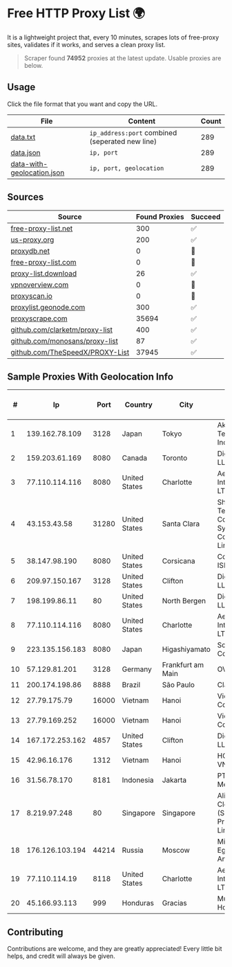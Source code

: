 
# Free HTTP Proxy List 🌍

It is a lightweight project that, every 10 minutes, scrapes lots of free-proxy sites, validates if it works, and serves a clean proxy list.


> Scraper found **74952** proxies at the latest update. Usable proxies are below.

## Usage

Click the file format that you want and copy the URL.


|File|Content|Count|
|----|-------|-----|
|[data.txt](https://raw.githubusercontent.com/themiralay/Proxy-List-World/master/data.txt)|`ip_address:port` combined (seperated new line)|289|
|[data.json](https://raw.githubusercontent.com/themiralay/Proxy-List-World/master/data.json)|`ip, port`|289|
|[data-with-geolocation.json](https://raw.githubusercontent.com/themiralay/Proxy-List-World/master/data-with-geolocation.json)|`ip, port, geolocation`|289|

## Sources

|Source|Found Proxies|Succeed|
|------|-------------|-------|
|[free-proxy-list.net](https://free-proxy-list.net)|300|✅|
|[us-proxy.org](https://www.us-proxy.org)|200|✅|
|[proxydb.net](http://proxydb.net)|0|🚫|
|[free-proxy-list.com](https://free-proxy-list.com/?page=&port=&type%5B%5D=http&type%5B%5D=https&up_time=0&search=Search)|0|🚫|
|[proxy-list.download](https://www.proxy-list.download/HTTP)|26|✅|
|[vpnoverview.com](https://vpnoverview.com/privacy/anonymous-browsing/free-proxy-servers)|0|🚫|
|[proxyscan.io](https://www.proxyscan.io)|0|🚫|
|[proxylist.geonode.com](https://proxylist.geonode.com/api/proxy-list?limit=300&page=1&sort_by=lastChecked&sort_type=desc&protocols=http,https)|300|✅|
|[proxyscrape.com](https://api.proxyscrape.com/v2/?request=displayproxies&protocol=http&timeout=10000&country=all&ssl=all&anonymity=all)|35694|✅|
|[github.com/clarketm/proxy-list](https://raw.githubusercontent.com/clarketm/proxy-list/master/proxy-list-raw.txt)|400|✅|
|[github.com/monosans/proxy-list](https://raw.githubusercontent.com/monosans/proxy-list/main/proxies/http.txt)|87|✅|
|[github.com/TheSpeedX/PROXY-List](https://raw.githubusercontent.com/TheSpeedX/PROXY-List/master/http.txt)|37945|✅|


## Sample Proxies With Geolocation Info

|#|Ip|Port|Country|City|Internet Service Provider|
|-|--|----|-------|----|-------------------------|
|1|139.162.78.109|3128|Japan|Tokyo|Akamai Technologies, Inc.|
|2|159.203.61.169|8080|Canada|Toronto|DigitalOcean, LLC|
|3|77.110.114.116|8080|United States|Charlotte|Aeza International LTD|
|4|43.153.43.58|31280|United States|Santa Clara|Shenzhen Tencent Computer Systems Company Limited|
|5|38.147.98.190|8080|United States|Corsicana|Corsicana ISD|
|6|209.97.150.167|3128|United States|Clifton|DigitalOcean, LLC|
|7|198.199.86.11|80|United States|North Bergen|DigitalOcean, LLC|
|8|77.110.114.116|8080|United States|Charlotte|Aeza International LTD|
|9|223.135.156.183|8080|Japan|Higashiyamato|So-net Corporation|
|10|57.129.81.201|3128|Germany|Frankfurt am Main|OVH SAS|
|11|200.174.198.86|8888|Brazil|São Paulo|Claro S.A|
|12|27.79.175.79|16000|Vietnam|Hanoi|Viettel Corporation|
|13|27.79.169.252|16000|Vietnam|Hanoi|Viettel Corporation|
|14|167.172.253.162|4857|United States|Clifton|DigitalOcean, LLC|
|15|42.96.16.176|1312|Vietnam|Hanoi|HOALAC-VNNIC|
|16|31.56.78.170|8181|Indonesia|Jakarta|PT Perwira Media Solusi|
|17|8.219.97.248|80|Singapore|Singapore|Alibaba Cloud (Singapore) Private Limited|
|18|176.126.103.194|44214|Russia|Moscow|Miglovets Egor Andreevich|
|19|77.110.114.19|8118|United States|Charlotte|Aeza International LTD|
|20|45.166.93.113|999|Honduras|Gracias|Multicable De Honduras|



## Contributing

Contributions are welcome, and they are greatly appreciated! Every
little bit helps, and credit will always be given.


